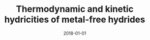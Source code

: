 ---
title: "Thermodynamic and kinetic hydricities of metal-free hydrides"
collection: publications
category: manuscripts
permalink: /publication/2018-01-01-thermodynamic-and-kinetic-hydricities
excerpt: 'A comprehensive review of the thermodynamic and kinetic aspects of hydricity for a range of metal-free hydride donors.'
date: 2018-01-01
venue: 'Chemical Society Reviews'
paperurl: '#'
citation: 'Ilic, S., Alherz, A., Musgrave, C. B., & Glusac, K. D. (2018). &quot;Thermodynamic and kinetic hydricities of metal-free hydrides.&quot; <i>Chemical Society Reviews</i>.'
---